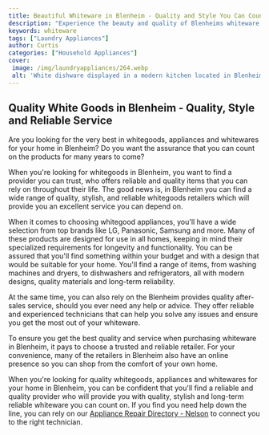 ```yaml
---
title: Beautiful Whiteware in Blenheim - Quality and Style You Can Count On
description: "Experience the beauty and quality of Blenheims whiteware with a range of options that have style you can rely on Take a look at the amazing selection and find something perfect for you"
keywords: whiteware
tags: ["Laundry Appliances"]
author: Curtis
categories: ["Household Appliances"]
cover: 
 image: /img/laundryappliances/264.webp
 alt: 'White dishware displayed in a modern kitchen located in Blenheim NZ'
---
```

## Quality White Goods in Blenheim - Quality, Style and Reliable Service 

Are you looking for the very best in whitegoods, appliances and whitewares for your home in Blenheim? Do you want the assurance that you can count on the products for many years to come? 

When you're looking for whitegoods in Blenheim, you want to find a provider you can trust, who offers reliable and quality items that you can rely on throughout their life. The good news is, in Blenheim you can find a wide range of quality, stylish, and reliable whitegoods retailers which will provide you an excellent service you can depend on. 

When it comes to choosing whitegood appliances, you'll have a wide selection from top brands like LG, Panasonic, Samsung and more. Many of these products are designed for use in all homes, keeping in mind their specialized requirements for longevity and functionality. You can be assured that you'll find something within your budget and with a design that would be suitable for your home. You'll find a range of items, from washing machines and dryers, to dishwashers and refrigerators, all with modern designs, quality materials and long-term reliability. 

At the same time, you can also rely on the Blenheim provides quality after-sales service, should you ever need any help or advice. They offer reliable and experienced technicians that can help you solve any issues and ensure you get the most out of your whiteware.

To ensure you get the best quality and service when purchasing whiteware in Blenheim, it pays to choose a trusted and reliable retailer. For your convenience, many of the retailers in Blenheim also have an online presence so you can shop from the comfort of your own home. 

When you're looking for quality whitegoods, appliances and whitewares for your home in Blenheim, you can be confident that you'll find a reliable and quality provider who will provide you with quality, stylish and long-term reliable whiteware you can count on. If you find you need help down the line, you can rely on our [Appliance Repair Directory - Nelson](./pages/appliance-repair-technicians/new-zealand/nelson) to connect you to the right technician.
